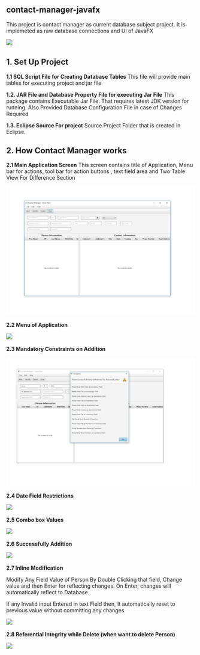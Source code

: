 


**contact-manager-javafx**
----------------------

This project is contact manager as current database subject project. It is implemeted as raw database connections and UI of JavaFX

![](SupportingDocuments/mainScreen.jpg?raw=true)


**1. Set Up Project**
---------------------


**1.1	SQL Script File for Creating Database Tables**
This file will provide main tables for executing project and jar file 

**1.2.	JAR File and Database Property File for executing Jar File**
This package contains Executable Jar File. That requires latest JDK version for running. Also Provided Database Configuration File in case of Changes Required

**1.3.	Eclipse Source For project**
Source Project Folder that is created in Eclipse.



**2. How Contact Manager works**
--------------------------------

**2.1	 Main Application Screen**
This screen contains title of Application, Menu bar for actions, tool bar for action buttons , text field area and Two Table View For Difference Section

![](https://github.com/VarunDani/contact-manager-javafx/blob/master/SupportedImages/mainScreen.jpg?raw=true)


**2.2	Menu of Application**

![](SupportingDocuments/menu.jpg?raw=true)


**2.3	Mandatory Constraints on Addition**

![](/SupportedImages/constraints.jpg?raw=true)


**2.4 Date Field Restrictions**

![](/contact-manager-javafx/SupportingDocuments/dateVal.jpg?raw=true)


**2.5	Combo box Values**

![](SupportingDocuments/combo.jpg?raw=true)


**2.6	Successfully Addition** 

![](SupportingDocuments/add.jpg?raw=true)


**2.7	Inline Modification**

Modify Any Field Value of Person By Double Clicking that field, Change value and then Enter for reflecting changes. On Enter, changes will automatically reflect to Database

If any Invalid input Entered in text Field then, It automatically reset to previous value without committing any changes

![](SupportingDocuments/inline.jpg?raw=true)

**2.8	Referential Integrity while Delete (when want to delete Person)**

![](SupportingDocuments/delete.jpg?raw=true)